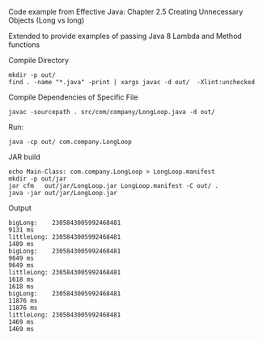 Code example from Effective Java: Chapter 2.5 Creating Unnecessary Objects (Long vs long) 

Extended to provide examples of passing Java 8 Lambda and Method functions


Compile Directory
```
mkdir -p out/
find . -name "*.java" -print | xargs javac -d out/  -Xlint:unchecked
```

Compile Dependencies of Specific File
```
javac -sourcepath . src/com/company/LongLoop.java -d out/
```

Run: 
```
java -cp out/ com.company.LongLoop
```


JAR build
```
echo Main-Class: com.company.LongLoop > LongLoop.manifest
mkdir -p out/jar
jar cfm   out/jar/LongLoop.jar LongLoop.manifest -C out/ .
java -jar out/jar/LongLoop.jar
```


Output
```
bigLong:    2305843005992468481
9131 ms
littleLong: 2305843005992468481
1489 ms
bigLong:    2305843005992468481
9649 ms
9649 ms
littleLong: 2305843005992468481
1618 ms
1618 ms
bigLong:    2305843005992468481
11876 ms
11876 ms
littleLong: 2305843005992468481
1469 ms
1469 ms
```

